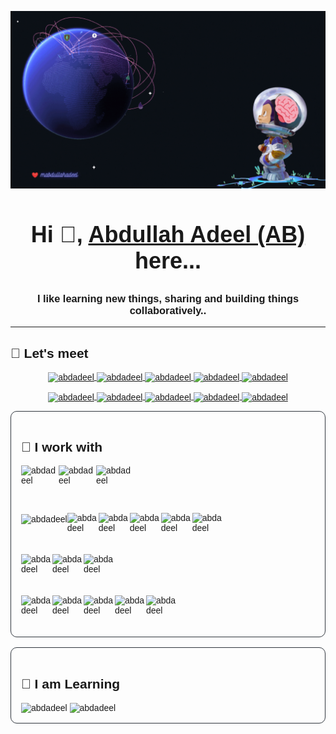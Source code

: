 <!-- ######################### STYLES START ######################### -->
<style>
  @import url('https://fonts.googleapis.com/css2?family=Space+Grotesk:wght@300;400;500;600;700&display=swap');

  * {
    font-family: 'Space Grotesk', sans-serif;
  }
</style>
<!-- ######################### STYLES END ######################### -->

<p align="center">
  <img src="./assets/images/gh-cover-high-res-mabdullahadeel.gif" />
</p>

<h2 align="center" style="font-size: 36px">Hi 👋,  <a href="https://abdadeel.com" target="blank">Abdullah Adeel (AB)</a> here...</h2> 
<h3 align="center">I like learning new things, sharing and building things collaboratively..</h3>
<hr>

<!-- Social Media Handles -->

<h2 align="left">🤝 Let's meet</h2>

<!-- Main Links -->
<p align="center">
  <a href="https://github.com/mabdullahadeel" target="_blank">
    <img align="center" src="https://img.icons8.com/nolan/96/github.png" alt="abdadeel" height="60" width="60" />
  </a>
  <a href="https://twitter.com/abdadeel_" target="_blank">
    <img align="center" src="https://img.icons8.com/color/96/000000/twitter-circled--v1.png" alt="abdadeel" height="60" width="60" />
  </a>
  <a href="https://linkedin.com/in/mabdullahsial" target="_blank">
    <img align="center" src="https://img.icons8.com/color/48/000000/linkedin-circled--v1.png" alt="abdadeel" height="60" width="60" />
  </a>
  <a href="mailto:contact.abdadeel.com" target="_blank">
    <img align="center" src="https://img.icons8.com/fluency/96/000000/circled-envelope.png" alt="abdadeel" height="60" width="60" />
  </a>
  <a href="https://abdadeel.com" target="_blank">
    <img align="center" src="https://img.icons8.com/fluency/96/9B59B6/internet.png" alt="abdadeel" height="60" width="60" />
  </a>
</p>
<!-- Smaller Links -->
<p align="center">
   <a href="https://hashnode.abdadeel.com" target="_blank">
    <img align="center" src="https://img.icons8.com/color/96/000000/hashnode.png" alt="abdadeel" height="40" width="40" />
  </a>
  <a href="https://dev.to/abdadeel" target="_blank">
    <picture>
      <source media="(prefers-color-scheme: dark)" srcset="https://img.icons8.com/windows/96/ECF0F1/dev.png">
      <source media="(prefers-color-scheme: light)" srcset="https://img.icons8.com/windows/96/00000/dev.png">
      <img align="center" height="40" width="40" alt="abdadeel" src="https://img.icons8.com/windows/96/ECF0F1/dev.png">
    </picture>
  </a>
  <a href="https://twitch.tv/abdadeel" target="_blank">
    <img align="center" src="https://img.icons8.com/external-justicon-flat-justicon/96/000000/external-twitch-social-media-justicon-flat-justicon.png" alt="abdadeel" height="30" width="30" />
  </a>
  <a href="https://stackoverflow.com/users/13822685/abdadeel" target="_blank">
    <img align="center" src="https://img.icons8.com/color/96/000000/stackoverflow.png" alt="abdadeel" height="40" width="40" />
  </a>
  <a href="https://www.youtube.com/channel/UCPlrsCIGFBFduFgf_jm6zuQ" target="_blank">
    <img align="center" src="https://img.icons8.com/fluency/144/000000/youtube-play.png" alt="abdadeel" height="40" width="40" />
  </a>
</p>
  
<!-- Tech -->
<div align="left" style="border:1px solid #30363d; border-radius:10px; padding:1rem">
  <h2 align="left">🤖 I work with</h2>
  <!-- Languages -->
  <div align="left" style="display:flex; cursor:pointer">
      <img align="center" src="https://img.icons8.com/color/96/000000/python--v1.png" alt="abdadeel" height="60" width="60" />
      <img align="center" src="https://img.icons8.com/color/96/000000/javascript--v1.png" alt="abdadeel" height="60" width="60" />
      <img align="center" src="https://img.icons8.com/color/96/000000/typescript--v1.png" alt="abdadeel" height="60" width="60" />
  </div>
  <!-- Frameworks -->
  <div align="left" style="display:flex; cursor:pointer; margin-top:1rem">
    <picture>
      <source media="(prefers-color-scheme: dark)" srcset="https://i.imgur.com/DgTyoW5.png">
      <source media="(prefers-color-scheme: light)" srcset="https://img.icons8.com/color/96/000000/nextjs">
      <img align="center" src="https://i.imgur.com/DgTyoW5.png" alt="abdadeel" height="50" width="50" />
    </picture>
    <img align="center" src="https://img.icons8.com/plasticine/100/000000/react.png" alt="abdadeel" height="50" width="50" />
    <img align="center" src="https://img.icons8.com/color/480/000000/vue-js.png" alt="abdadeel" height="50" width="50" />
    <img align="center" src="https://img.icons8.com/color/480/000000/django.png" alt="abdadeel" height="50" width="50" />
    <img align="center" src="https://i.imgur.com/AzoqwQf.png" alt="abdadeel" height="50" width="50" />
    <img align="center" src="https://img.icons8.com/color/480/000000/react-native.png" alt="abdadeel" height="50" width="50" />
  </div>
  <div align="left" style="display:flex; cursor:pointer; margin-top:1rem;">
    <img align="center" src="https://img.icons8.com/color/480/000000/mysql-logo.png" alt="abdadeel" height="50" width="50" />
    <img align="center" src="https://img.icons8.com/color/480/000000/postgresql.png" alt="abdadeel" height="50" width="50" />
    <img align="center" src="https://img.icons8.com/color/480/000000/mongodb.png" alt="abdadeel" height="50" width="50" />
  </div>
  <div align="left" style="display:flex; cursor:pointer; margin-top:1rem;">
    <img align="center" src="https://img.icons8.com/color/480/000000/docker.png" alt="abdadeel" height="50" width="50" />
    <img align="center" src="https://img.icons8.com/color/480/000000/visual-studio-code-2019.png" alt="abdadeel" height="50" width="50" />
    <img align="center" src="https://img.icons8.com/color/480/000000/git.png" alt="abdadeel" height="50" width="50" />
    <img align="center" src="https://img.icons8.com/color/480/000000/amazon-web-services.png" alt="abdadeel" height="50" width="50" />
    <img align="center" src="https://img.icons8.com/color/480/000000/heroku.png" alt="abdadeel" height="50" width="50" />
  </div>
</div>

<div align="left" style="border:1px solid #30363d; border-radius:10px; padding:1rem; margin-top: 1rem">
  <h2 align="left">🏫 I am Learning</h2>
  <img align="center" src="https://i.imgur.com/EoUpe6g.png?1" alt="abdadeel" height="50" width="50" />
  <img align="center" src="https://img.icons8.com/doodle/96/000000/svetle.png" alt="abdadeel" height="50" width="50" />
</div>
